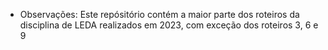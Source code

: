 - Observações:
    Este repósitório contém a maior parte dos roteiros da disciplina de LEDA realizados em 2023, com exceção dos roteiros 3, 6 e 9
